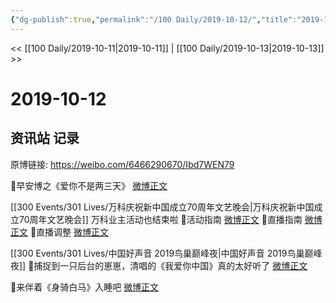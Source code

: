 ```yaml
---
{"dg-publish":true,"permalink":"/100 Daily/2019-10-12/","title":"2019-10-12","created":"2023-03-29T18:29:23.864+08:00","updated":"2023-03-29T18:29:57.584+08:00"}
---
```



<< [[100 Daily/2019-10-11\|2019-10-11]] | [[100 Daily/2019-10-13\|2019-10-13]] >>

# 2019-10-12

## 资讯站 记录

原博链接: https://weibo.com/6466290670/Ibd7WEN79

🐬早安博之《爱你不是两三天》 [微博正文](https://m.weibo.cn/6466290670/4426483348728494)

[[300 Events/301 Lives/万科庆祝新中国成立70周年文艺晚会\|万科庆祝新中国成立70周年文艺晚会]]
万科业主活动也结束啦
🐬活动指南 [微博正文](https://m.weibo.cn/6466290670/4426501954561654)
🐬直播指南 [微博正文](https://m.weibo.cn/6466290670/4426569835309183)
🐬直播调整 [微博正文](https://m.weibo.cn/6466290670/4426650672919853)

[[300 Events/301 Lives/中国好声音 2019鸟巢巅峰夜\|中国好声音 2019鸟巢巅峰夜]]
🐬捕捉到一只后台的崽崽，清唱的《我爱你中国》真的太好听了 [微博正文](https://m.weibo.cn/6466290670/4426655093047241)

🐬来伴着《身骑白马》入睡吧 [微博正文](https://m.weibo.cn/6466290670/4426695316426807)
